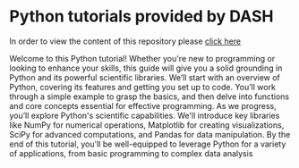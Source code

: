 # Python tutorials provided by DASH
In order to view the content of this repository please [click here](https://libdash.github.io/DASH_python/)

Welcome to this Python tutorial! Whether you're new to programming or looking to enhance your skills, this guide will give you a solid grounding in Python and its powerful scientific libraries. We’ll start with an overview of Python, covering its features and getting you set up to code. You’ll work through a simple example to grasp the basics, and then delve into functions and core concepts essential for effective programming.
As we progress, you’ll explore Python's scientific capabilities. We'll introduce key libraries like NumPy for numerical operations, Matplotlib for creating visualizations, SciPy for advanced computations, and Pandas for data manipulation. By the end of this tutorial, you'll be well-equipped to leverage Python for a variety of applications, from basic programming to complex data analysis
